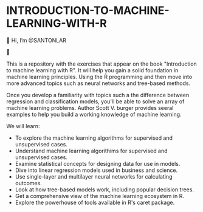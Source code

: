 # INTRODUCTION-TO-MACHINE-LEARNING-WITH-R
👋 Hi, I’m @SANTONLAR

👀

This is a repository with the exercises that appear on the book "Introduction to machine learning with R".
It will help you gain a solid foundation in machine learning principles. 
Using the R programming and then move into more advanced topics such as neural networks and tree-based methods.

Once you develop a familiarity with topics such a the difference between regression and classification models, 
you'll be able to solve an array of machine learning problems. Author Scott V. burger provides seeral examples
to help you build a working knowledge of machine learning.

We will  learn:

- To explore the machine learning algorithms for supervised and unsupervised cases.
- Understand machine learning algorithims for supervised and unsupervised cases.
- Examine statistical concepts for designing data for use in models.
- Dive into linear regression models used in business and science.
- Use single-layer and multilayer neural networks for calculating outcomes.
- Look at how tree-based models work, including popular decision trees.
- Get a comprehensive view of the machine learning ecosystem in R.
- Explore the powerhouse of tools available in R's caret package.
